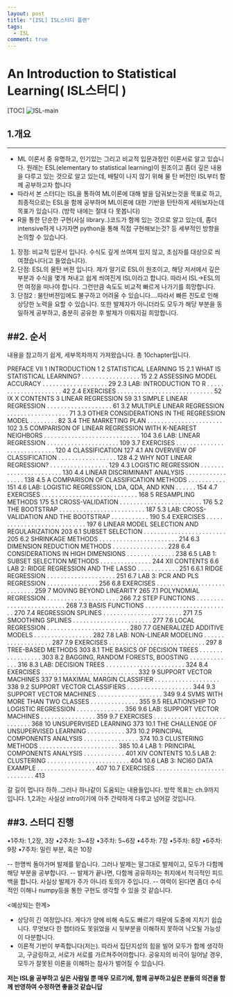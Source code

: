 ```yaml
---
layout: post
title: "[ISL] ISL스터디 플랜"
tags:
  - ISL
comment: true
---
```


﻿An Introduction to Statistical Learning( ISL스터디 )
===================

[TOC]
![ISL-main](https://user-images.githubusercontent.com/31824102/34483251-91784b44-f000-11e7-948e-33812f81956b.PNG)

## 1.개요

---
 - ML 이론서 중 유명하고, 인기있는 그리고 비교적 입문과정인 이론서로 알고 있습니다. 원래는 ESL(elementary to statistical learning)이 원조이고 좀더 깊은 내용을 다루고 있는 것으로 알고 있는데, 배탈이 나지 않기 위해 물 탄 버전인 ISL부터 함께 공부하고자 합니다
 - 따라서 본 스터디는 ISL을 통하여 ML이론에 대해 발을 담궈보는것을 목표로 하고, 최종적으로는 ESL을 함께 공부하며 ML이론에 대한 기반을 탄탄하게 세워보자는데 목표가 있습니다. (방학 내에는 절대 다 못봅니다)
 - R을 통한 단순한 구현(사실 library..)코드가 함께 있는 것으로 알고 있는데, 좀더 intensive하게 나가자면 python을 통해 직접 구현해보는것? 등 세부적인 방향을 논의할 수 있습니다.
  1. 장점: 비교적 입문서 입니다. 수식도 깊게 쓰여져 있지 않고, 초심자를 대상으로 씌여졌습니다(고 들었습니다).
  2. 단점: ESL의 물탄 버젼 입니다. 제가 알기로 ESL이 원조이고, 해당 저서에서 깊은 부분과 수식을 몇개 쳐내고 쉽게 씌여진게 ISL이라고 합니다. 따라서 ISL->ESL의 먼 여정을 떠나야 합니다. 그런만큼 속도도 비교적 빠르게 나가기를 희망합니다.
  3. 단점2 : 물탄버젼임에도 불구하고 어려울 수 있습니다....따라서 빠른 진도로 인해 상당한 노력을 요할 수 있습니다. 또한 발제자가 아니더라도 모두가 해당 부분을 동일하게 공부하고, 충분히 공유한 후 발제가 이뤄지길 희망합니다.


##2. 순서
---
내용을 참고하기 쉽게, 세부목차까지 가져왔습니다. 총 10chapter입니다.

PREFACE VII
1 INTRODUCTION 1
2 STATISTICAL LEARNING 15
2.1 WHAT IS STATISTICAL LEARNING? . . . . . . . . . . . . . . . . . 15
2.2 ASSESSING MODEL ACCURACY . . . . . . . . . . . . . . . . . . . 29
2.3 LAB: INTRODUCTION TO R . . . . . . . . . . . . . . . . . . . . . 42
2.4 EXERCISES . . . . . . . . . . . . . . . . . . . . . . . . . . . . 52
IX
X CONTENTS
3 LINEAR REGRESSION 59
3.1 SIMPLE LINEAR REGRESSION . . . . . . . . . . . . . . . . . . . 61
3.2 MULTIPLE LINEAR REGRESSION . . . . . . . . . . . . . . . . . . 71
3.3 OTHER CONSIDERATIONS IN THE REGRESSION MODEL . . . . . . . . 82
3.4 THE MARKETING PLAN . . . . . . . . . . . . . . . . . . . . . . 102
3.5 COMPARISON OF LINEAR REGRESSION WITH K-NEAREST
NEIGHBORS . . . . . . . . . . . . . . . . . . . . . . . . . . . . 104
3.6 LAB: LINEAR REGRESSION . . . . . . . . . . . . . . . . . . . . . 109
3.7 EXERCISES . . . . . . . . . . . . . . . . . . . . . . . . . . . . 120
4 CLASSIFICATION 127
4.1 AN OVERVIEW OF CLASSIFICATION . . . . . . . . . . . . . . . . . 128
4.2 WHY NOT LINEAR REGRESSION? . . . . . . . . . . . . . . . . . 129
4.3 LOGISTIC REGRESSION . . . . . . . . . . . . . . . . . . . . . . . 130
4.4 LINEAR DISCRIMINANT ANALYSIS . . . . . . . . . . . . . . . . . 138
4.5 A COMPARISON OF CLASSIFICATION METHODS . . . . . . . . . . . 151
4.6 LAB: LOGISTIC REGRESSION, LDA, QDA, AND KNN . . . . . . 154
4.7 EXERCISES . . . . . . . . . . . . . . . . . . . . . . . . . . . . 168
5 RESAMPLING METHODS 175
5.1 CROSS-VALIDATION . . . . . . . . . . . . . . . . . . . . . . . . 176
5.2 THE BOOTSTRAP . . . . . . . . . . . . . . . . . . . . . . . . . 187
5.3 LAB: CROSS-VALIDATION AND THE BOOTSTRAP . . . . . . . . . . . 190
5.4 EXERCISES . . . . . . . . . . . . . . . . . . . . . . . . . . . . 197
6 LINEAR MODEL SELECTION AND REGULARIZATION 203
6.1 SUBSET SELECTION . . . . . . . . . . . . . . . . . . . . . . . . 205
6.2 SHRINKAGE METHODS . . . . . . . . . . . . . . . . . . . . . . . 214
6.3 DIMENSION REDUCTION METHODS . . . . . . . . . . . . . . . . 228
6.4 CONSIDERATIONS IN HIGH DIMENSIONS . . . . . . . . . . . . . . 238
6.5 LAB 1: SUBSET SELECTION METHODS . . . . . . . . . . . . . . . 244
XII CONTENTS
6.6 LAB 2: RIDGE REGRESSION AND THE LASSO . . . . . . . . . . . . 251
6.6.1 RIDGE REGRESSION . . . . . . . . . . . . . . . . . . . . 251
6.7 LAB 3: PCR AND PLS REGRESSION . . . . . . . . . . . . . . . 256
6.8 EXERCISES . . . . . . . . . . . . . . . . . . . . . . . . . . . . 259
7 MOVING BEYOND LINEARITY 265
7.1 POLYNOMIAL REGRESSION . . . . . . . . . . . . . . . . . . . . . 266
7.2 STEP FUNCTIONS . . . . . . . . . . . . . . . . . . . . . . . . . 268
7.3 BASIS FUNCTIONS . . . . . . . . . . . . . . . . . . . . . . . . . 270
7.4 REGRESSION SPLINES . . . . . . . . . . . . . . . . . . . . . . . 271
7.5 SMOOTHING SPLINES . . . . . . . . . . . . . . . . . . . . . . . 277
7.6 LOCAL REGRESSION . . . . . . . . . . . . . . . . . . . . . . . . 280
7.7 GENERALIZED ADDITIVE MODELS . . . . . . . . . . . . . . . . . 282
7.8 LAB: NON-LINEAR MODELING . . . . . . . . . . . . . . . . . . . 287
7.9 EXERCISES . . . . . . . . . . . . . . . . . . . . . . . . . . . . 297
8 TREE-BASED METHODS 303
8.1 THE BASICS OF DECISION TREES . . . . . . . . . . . . . . . . . 303
8.2 BAGGING, RANDOM FORESTS, BOOSTING . . . . . . . . . . . . . 316
8.3 LAB: DECISION TREES . . . . . . . . . . . . . . . . . . . . . . . 324
8.4 EXERCISES . . . . . . . . . . . . . . . . . . . . . . . . . . . . 332
9 SUPPORT VECTOR MACHINES 337
9.1 MAXIMAL MARGIN CLASSIFIER . . . . . . . . . . . . . . . . . . . 338
9.2 SUPPORT VECTOR CLASSIFIERS . . . . . . . . . . . . . . . . . . . 344
9.3 SUPPORT VECTOR MACHINES . . . . . . . . . . . . . . . . . . . 349
9.4 SVMS WITH MORE THAN TWO CLASSES . . . . . . . . . . . . . . 355
9.5 RELATIONSHIP TO LOGISTIC REGRESSION . . . . . . . . . . . . . . 356
9.6 LAB: SUPPORT VECTOR MACHINES . . . . . . . . . . . . . . . . 359
9.7 EXERCISES . . . . . . . . . . . . . . . . . . . . . . . . . . . . 368
10 UNSUPERVISED LEARNING 373
10.1 THE CHALLENGE OF UNSUPERVISED LEARNING . . . . . . . . . . . 373
10.2 PRINCIPAL COMPONENTS ANALYSIS . . . . . . . . . . . . . . . . 374
10.3 CLUSTERING METHODS . . . . . . . . . . . . . . . . . . . . . . . 385
10.4 LAB 1: PRINCIPAL COMPONENTS ANALYSIS . . . . . . . . . . . . 401
XIV CONTENTS
10.5 LAB 2: CLUSTERING . . . . . . . . . . . . . . . . . . . . . . . . 404
10.6 LAB 3: NCI60 DATA EXAMPLE . . . . . . . . . . . . . . . . . 407
10.7 EXERCISES . . . . . . . . . . . . . . . . . . . . . . . . . . . . 413

갈 길이 멉니다 하하..그러나 하나같이 도움되는 내용들입니다.
방학 목표는 ch.9까지 입니다. 1,2과는 사실상 intro이기에 아주 간략하게 다루고 넘어갈 것입니다.

##3. 스터디 진행
----

•1주차: 1,2장, 3장
•2주차: 3~4장
•3주차: 5~6장
•4주차: 7장
•5주차: 8장
•6주차: 9장
•7주차: 밀린 부분, 혹은 10장

 -- 한명씩 돌아가며 발제를 맡습니다. 그러나 발제는 말그대로 발제이고, 모두가 다함께 해당 부분을 공부합니다.
 -- 발제가 끝나면, 다함께 공유하자는 취지에서 적극적인 피드백을 합니다. 사실상 발제가 주가 아니라 토의가 주입니다.
 -- 여력이 된다면 좀더 수식적인 이해나 numpy등을 통한 구현도 생각할 수 있을 것 같습니다.

<예상되는 한계>
 - 상당히 긴 여정입니다. 게다가 양에 비해 속도도 빠르기 때문에 도중에 지치기 쉽습니다. 무엇보다 한 챕터라도 못읽었을 시 뒷부분을 이해하지 못하여 낙오될 가능성이 다분합니다.
 - 이론적 기반이 부족합니다(저는). 따라서 집단지성의 힘을 빌어 모두가 함께 생각하고, 구글링하고, 서로가 서로를 가르쳐주어야합니다. 공유지의 비극이 일어날 경우, 모두가 잘못된 이론을 이해하는 참사가 벌어질 수 있습니다.


**저는 ISL을 공부하고 싶은 사람일 뿐 매우 모르기에,  함께 공부하고싶은 분들의 의견을 함께 반영하여 수정하면 좋을것 같습니답**


